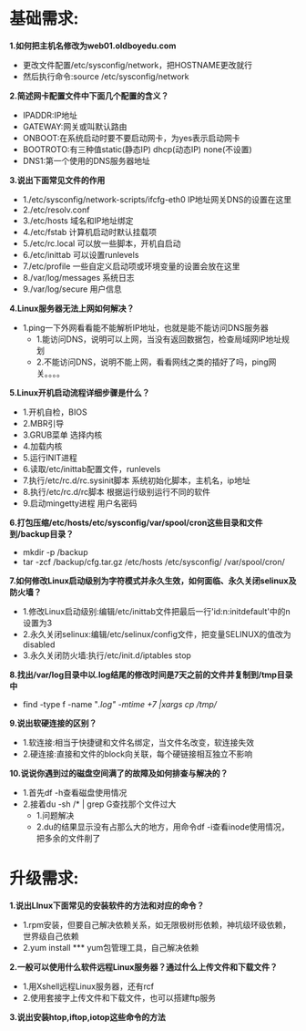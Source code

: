 # 基础需求:
__1.如何把主机名修改为web01.oldboyedu.com__<br>
- 更改文件配置/etc/sysconfig/network，把HOSTNAME更改就行
- 然后执行命令:source /etc/sysconfig/network

__2.简述网卡配置文件中下面几个配置的含义？__<br>
- IPADDR:IP地址
- GATEWAY:网关或叫默认路由
- ONBOOT:在系统启动时要不要启动网卡，为yes表示启动网卡
- BOOTROTO:有三种值static(静态IP) dhcp(动态IP) none(不设置)
- DNS1:第一个使用的DNS服务器地址

__3.说出下面常见文件的作用__<br>
- 1./etc/sysconfig/network-scripts/ifcfg-eth0 IP地址网关DNS的设置在这里
- 2./etc/resolv.conf
- 3./etc/hosts 域名和IP地址绑定
- 4./etc/fstab 计算机启动时默认挂载项
- 5./etc/rc.local 可以放一些脚本，开机自启动
- 6./etc/inittab 可以设置runlevels
- 7./etc/profile 一些自定义启动项或环境变量的设置会放在这里
- 8./var/log/messages 系统日志
- 9./var/log/secure 用户信息

__4.Linux服务器无法上网如何解决？__<br>
- 1.ping一下外网看看能不能解析IP地址，也就是能不能访问DNS服务器
    - 1.能访问DNS，说明可以上网，当没有返回数据包，检查局域网IP地址规划
    - 2.不能访问DNS，说明不能上网，看看网线之类的插好了吗，ping网关。。。。

__5.Linux开机启动流程详细步骤是什么？__<br>
- 1.开机自检，BIOS
- 2.MBR引导
- 3.GRUB菜单 选择内核
- 4.加载内核
- 5.运行INIT进程
- 6.读取/etc/inittab配置文件，runlevels
- 7.执行/etc/rc.d/rc.sysinit脚本 系统初始化脚本，主机名，ip地址
- 8.执行/etc/rc.d/rc脚本 根据运行级别运行不同的软件
- 9.启动mingetty进程 用户名密码

__6.打包压缩/etc/hosts/etc/sysconfig/var/spool/cron这些目录和文件到/backup目录？__<br>
- mkdir -p /backup
- tar -zcf /backup/cfg.tar.gz /etc/hosts /etc/sysconfig/ /var/spool/cron/

__7.如何修改Linux启动级别为字符模式并永久生效，如何面临、永久关闭selinux及防火墙？__<br>
- 1.修改Linux启动级别:编辑/etc/inittab文件把最后一行'id:n:initdefault'中的n设置为3
- 2.永久关闭selinux:编辑/etc/selinux/config文件，把变量SELINUX的值改为disabled
- 3.永久关闭防火墙:执行/etc/init.d/iptables stop

__8.找出/var/log目录中以.log结尾的修改时间是7天之前的文件并复制到/tmp目录中__<br>
- find -type f -name "*.log" -mtime +7 |xargs cp /tmp/*

__9.说出软硬连接的区别？__<br>
- 1.软连接:相当于快捷键和文件名绑定，当文件名改变，软连接失效
- 2.硬连接:直接和文件的block向关联，每个硬链接相互独立不影响

__10.说说你遇到过的磁盘空间满了的故障及如何排查与解决的？__<br>
- 1.首先df -h查看磁盘使用情况
- 2.接着du -sh /* | grep G查找那个文件过大
    - 1.问题解决
    - 2.du的结果显示没有占那么大的地方，用命令df -i查看inode使用情况，把多余的文件削了

# 升级需求:
__1.说出LInux下面常见的安装软件的方法和对应的命令？__<br>
- 1.rpm安装，但要自己解决依赖关系，如无限极树形依赖，神坑级环级依赖，世界级自己依赖
- 2.yum install *** yum包管理工具，自己解决依赖

__2.一般可以使用什么软件远程Linux服务器？通过什么上传文件和下载文件？__<br>
- 1.用Xshell远程Linux服务器，还有rcf
- 2.使用套接字上传文件和下载文件，也可以搭建ftp服务

__3.说出安装htop,iftop,iotop这些命令的方法__<br>